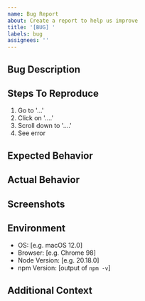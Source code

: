 ```yaml
---
name: Bug Report
about: Create a report to help us improve
title: '[BUG] '
labels: bug
assignees: ''
---
```


## Bug Description

<!-- A clear and concise description of what the bug is -->

## Steps To Reproduce

1. Go to '...'
2. Click on '....'
3. Scroll down to '....'
4. See error

## Expected Behavior

<!-- A clear and concise description of what you expected to happen -->

## Actual Behavior

<!-- What actually happened -->

## Screenshots

<!-- If applicable, add screenshots to help explain your problem -->

## Environment

- OS: [e.g. macOS 12.0]
- Browser: [e.g. Chrome 98]
- Node Version: [e.g. 20.18.0]
- npm Version: [output of `npm -v`]

## Additional Context

<!-- Add any other context about the problem here -->

